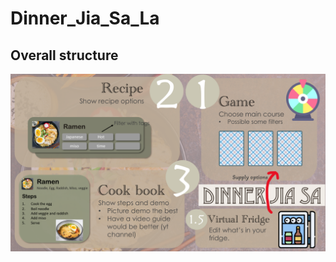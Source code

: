 # Dinner_Jia_Sa_La

## Overall structure 
<img src="imgs/dinner_jia_sa_overview.pdf?raw=true" alt="Dinner Jia Sa overall structure"/>

